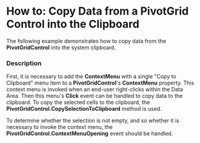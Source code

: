 # How to: Copy Data from a PivotGrid Control into the Clipboard


<p>The following example demonstrates how to copy data from the <strong>PivotGridControl</strong> into the system clipboard.</p>


<h3>Description</h3>

<p>First, it is necessary to add the <strong>ContextMenu</strong> with a single &quot;Copy to Clipboard&quot; menu item to a <strong>PivotGridControl</strong>&#39;s <strong>ContextMenu</strong> property. This context menu is invoked when an end-user right-clicks within the Data Area. Then this menu&#39;s <strong>Click</strong> event can be handled to copy data to the clipboard. To copy the selected cells to the clipboard, the <strong>PivotGridControl.CopySelectionToClipboard</strong> method is used.</p><p>To determine whether the selection is not empty, and so whether it is necessary to invoke the context menu, the <strong>PivotGridControl.ContextMenuOpening</strong> event should be handled.</p>

<br/>


